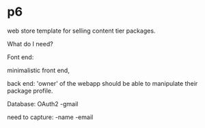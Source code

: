 # p6

web store template for selling content tier packages. 


What do I need?

Font end:

minimalistic front end, 


back end:
'owner' of the webapp should be able to manipulate their package profile.

Database:
OAuth2
-gmail

need to capture:
-name
-email
